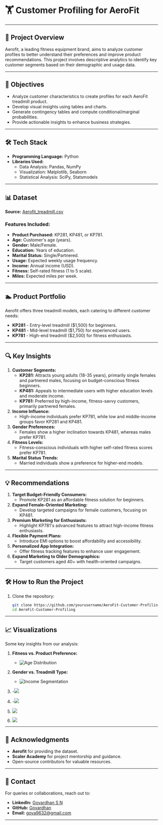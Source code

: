# 🏋️ Customer Profiling for AeroFit

---

## 📄 Project Overview
Aerofit, a leading fitness equipment brand, aims to analyze customer profiles to better understand their preferences and improve product recommendations. This project involves descriptive analytics to identify key customer segments based on their demographic and usage data.

---

## 🚀 Objectives
- Analyze customer characteristics to create profiles for each AeroFit treadmill product.
- Develop visual insights using tables and charts.
- Generate contingency tables and compute conditional/marginal probabilities.
- Provide actionable insights to enhance business strategies.

---

## 🛠️ Tech Stack
- **Programming Language:** Python
- **Libraries Used:**
  - Data Analysis: Pandas, NumPy
  - Visualization: Matplotlib, Seaborn
  - Statistical Analysis: SciPy, Statsmodels

---

## 📊 Dataset
**Source:** [Aerofit_treadmill.csv](https://d2beiqkhq929f0.cloudfront.net/public_assets/assets/000/001/125/original/aerofit_treadmill.csv?1639992749)

### Features Included:
- **Product Purchased:** KP281, KP481, or KP781.
- **Age:** Customer's age (years).
- **Gender:** Male/Female.
- **Education:** Years of education.
- **Marital Status:** Single/Partnered.
- **Usage:** Expected weekly usage frequency.
- **Income:** Annual income (USD).
- **Fitness:** Self-rated fitness (1 to 5 scale).
- **Miles:** Expected miles per week.

---

## 🏊️ Product Portfolio
Aerofit offers three treadmill models, each catering to different customer needs:

- **KP281** - Entry-level treadmill ($1,500) for beginners.
- **KP481** - Mid-level treadmill ($1,750) for experienced users.
- **KP781** - High-end treadmill ($2,500) for fitness enthusiasts.

---

## 🔍 Key Insights
1. **Customer Segments:**
   - **KP281:** Attracts young adults (18-35 years), primarily single females and partnered males, focusing on budget-conscious fitness beginners.
   - **KP481:** Appeals to intermediate users with higher education levels and moderate income.
   - **KP781:** Preferred by high-income, fitness-savvy customers, primarily partnered females.
2. **Income Influence:**
   - High-income individuals prefer KP781, while low and middle-income groups favor KP281 and KP481.
3. **Gender Preferences:**
   - Females show a higher inclination towards KP481, whereas males prefer KP781.
4. **Fitness Levels:**
   - Fitness-conscious individuals with higher self-rated fitness scores prefer KP781.
5. **Marital Status Trends:**
   - Married individuals show a preference for higher-end models.

---

## 💡 Recommendations
1. **Target Budget-Friendly Consumers:**
   - Promote KP281 as an affordable fitness solution for beginners.
2. **Expand Female-Oriented Marketing:**
   - Develop targeted campaigns for female customers, focusing on KP481.
3. **Premium Marketing for Enthusiasts:**
   - Highlight KP781's advanced features to attract high-income fitness enthusiasts.
4. **Flexible Payment Plans:**
   - Introduce EMI options to boost affordability and accessibility.
5. **Personalized App Integration:**
   - Offer fitness tracking features to enhance user engagement.
6. **Expand Marketing to Older Demographics:**
   - Target customers aged 40+ with health-oriented campaigns.

---

## 🛠️ How to Run the Project
1. Clone the repository:
   ```bash
   git clone https://github.com/yourusername/AeroFit-Customer-Profiling.git
   cd AeroFit-Customer-Profiling
   ```
---

## 📈 Visualizations
Some key insights from our analysis:

1. **Fitness vs. Product Preference:**
   - ![Age Distribution](https://github.com/django-fir/Customer-Profiling-for-AeroFit/blob/7f5027916f6622a4f30890b20e0bc3da75b26b22/newplot%20(6).png)

2. **Gender vs. Treadmill Type:**
   - ![Income Segmentation](https://github.com/django-fir/Customer-Profiling-for-AeroFit/blob/7f5027916f6622a4f30890b20e0bc3da75b26b22/newplot%20(5).png)
3. -![](https://github.com/django-fir/Customer-Profiling-for-AeroFit/blob/7f5027916f6622a4f30890b20e0bc3da75b26b22/newplot%20(2).png)
4. -![](https://github.com/django-fir/Customer-Profiling-for-AeroFit/blob/7f5027916f6622a4f30890b20e0bc3da75b26b22/newplot%20(3).png)
5. ![](https://github.com/django-fir/Customer-Profiling-for-AeroFit/blob/7f5027916f6622a4f30890b20e0bc3da75b26b22/newplot%20(4).png)
6. ![](https://github.com/django-fir/Customer-Profiling-for-AeroFit/blob/7f5027916f6622a4f30890b20e0bc3da75b26b22/newplot%20(7).png)

---

## 👥 Acknowledgments
- **Aerofit** for providing the dataset.
- **Scaler Academy** for project mentorship and guidance.
- Open-source contributors for valuable resources.

---

## 📧 Contact
For queries or collaborations, reach out to:

- **LinkedIn:** [Govardhan S N](www.linkedin.com/in/govardhan-s-n-55b52a1ba)
- **GitHub:** [Govardhan](https://github.com/django-fir)
- **Email:** [gova9632@gmail.com](mailto:gova9632@gmail.com)

---

